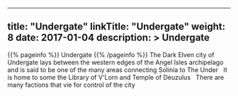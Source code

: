 
---
title: "Undergate"
linkTitle: "Undergate"
weight: 8
date: 2017-01-04
description: >
 Undergate
---

{{% pageinfo %}}
Undergate
{{% /pageinfo %}}
The Dark Elven city of Undergate lays between the western edges of the Angel Isles archipelago and is said to be one of the many areas connecting Solinia to The Under <span class="line-spacer d-block"> </span> It is home to some the Library of V'Lorn and Temple of Deuzulus <span class="line-spacer d-block"> </span> There are many factions that vie for control of the city
